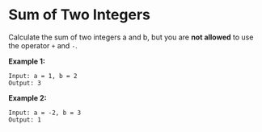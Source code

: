 # Sum of Two Integers

Calculate the sum of two integers a and b, but you are __not allowed__ to use the operator `+` and `-`.

__Example 1:__

```pseudo
Input: a = 1, b = 2
Output: 3
```

__Example 2:__

```pseudo
Input: a = -2, b = 3
Output: 1
```
